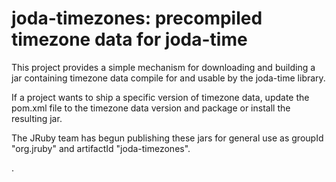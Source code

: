 joda-timezones: precompiled timezone data for joda-time
=======================================================

This project provides a simple mechanism for downloading and building a jar
containing timezone data compile for and usable by the joda-time library.

If a project wants to ship a specific version of timezone data, update the
pom.xml file to the timezone data version and package or install the resulting
jar.

The JRuby team has begun publishing these jars for general use as groupId
"org.jruby" and artifactId "joda-timezones".

.
